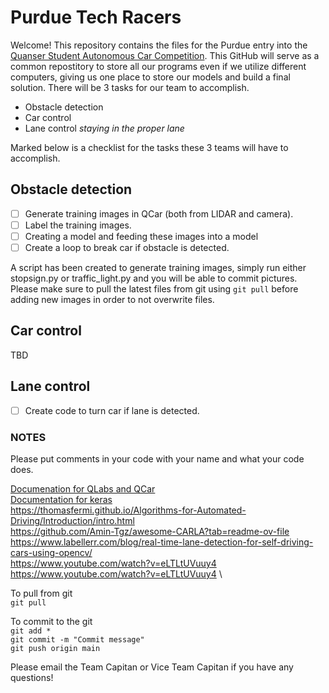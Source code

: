 # Purdue Tech Racers

Welcome! This repository contains the files for the Purdue entry into the [Quanser Student Autonomous Car Competition](https://www.quanser.com/community/student-competition/2024-student-self-driving-car-competition/). This GitHub will serve as a common repostitory to store all our programs even if we utilize different computers, giving us one place to store our models and build a final solution. There will be 3 tasks for our team to accomplish.

- Obstacle detection
- Car control
- Lane control *staying in the proper lane*

Marked below is a checklist for the tasks these 3 teams will have to accomplish.


## Obstacle detection

- [ ] Generate training images in QCar (both from LIDAR and camera). 
- [ ] Label the training images.
- [ ] Creating a model and feeding these images into a model
- [ ] Create a loop to break car if obstacle is detected.

A script has been created to generate training images, simply run either stopsign.py or traffic_light.py and you will be able to commit pictures. Please make sure to pull the latest files from git using `git pull` before adding new images in order to not overwrite files.
## Car control

TBD

## Lane control

- [ ] Create code to turn car if lane is detected.

### NOTES

Please put comments in your code with your name and what your code does. 

[Documenation for QLabs and QCar](https://qlabs.quanserdocs.com/en/latest/) \
[Documentation for keras](https://keras.io/api/) \
https://thomasfermi.github.io/Algorithms-for-Automated-Driving/Introduction/intro.html \
https://github.com/Amin-Tgz/awesome-CARLA?tab=readme-ov-file \
https://www.labellerr.com/blog/real-time-lane-detection-for-self-driving-cars-using-opencv/ \
https://www.youtube.com/watch?v=eLTLtUVuuy4 \
https://www.youtube.com/watch?v=eLTLtUVuuy4 \

To pull from git\
`git pull` 

To commit to the git\
`git add *`\
`git commit -m "Commit message"`\
`git push origin main`

Please email the Team Capitan or Vice Team Capitan if you have any questions! 